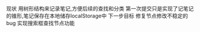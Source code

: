 现状
  用树形结构来记录笔记,方便后续的查找和分类
  第一次提交只是实现了记笔记的锥形,笔记保存在本地储存localStorage中
下一步目标
  修复节点修改不稳定的bug
  实现搜索框查找节点功能
